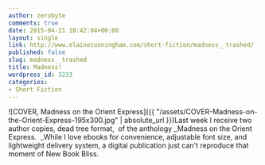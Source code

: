 ```yaml
---
author: zerobyte
comments: true
date: 2015-04-21 18:42:04+00:00
layout: single
link: http://www.elainecunningham.com/short-fiction/madness__trashed/
published: false
slug: madness__trashed
title: Madness!
wordpress_id: 3233
categories:
- Short Fiction
---
```


![COVER, Madness on the Orient Express]({{ "/assets/COVER-Madness-on-the-Orient-Express-195x300.jpg" | absolute_url }})Last week I receive two author copies, dead tree format,  of the anthology _Madness on the Orient Express.  _While I love ebooks for convenience, adjustable font size, and lightweight delivery system, a digital publication just can't reproduce that moment of New Book Bliss.


